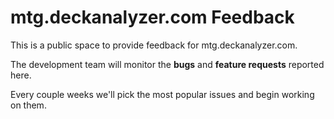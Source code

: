 # mtg.deckanalyzer.com Feedback
This is a public space to provide feedback for mtg.deckanalyzer.com.

The development team will monitor the **bugs** and **feature requests** reported here.

Every couple weeks we'll pick the most popular issues and begin working on them.
